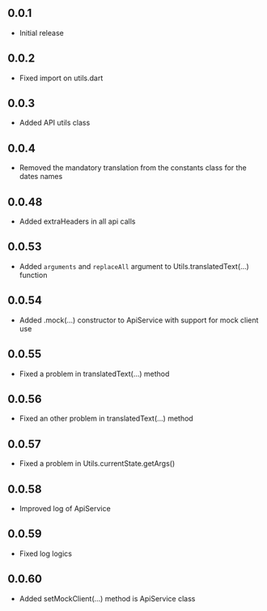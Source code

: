 ## 0.0.1

* Initial release

## 0.0.2

* Fixed import on utils.dart

## 0.0.3

* Added API utils class

## 0.0.4

* Removed the mandatory translation from the constants class for the dates names

## 0.0.48

* Added extraHeaders in all api calls

## 0.0.53
* Added `arguments` and `replaceAll` argument to Utils.translatedText(...) function

## 0.0.54
* Added .mock(...) constructor to ApiService with support for mock client use

## 0.0.55
* Fixed a problem in translatedText(...) method

## 0.0.56
* Fixed an other problem in translatedText(...) method

## 0.0.57
* Fixed a problem in Utils.currentState.getArgs()

## 0.0.58
* Improved log of ApiService

## 0.0.59
* Fixed log logics

## 0.0.60
* Added setMockClient(...) method is ApiService class
